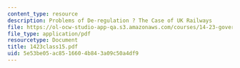 ```yaml
---
content_type: resource
description: Problems of De-regulation ? The Case of UK Railways
file: https://ol-ocw-studio-app-qa.s3.amazonaws.com/courses/14-23-government-regulation-of-industry-spring-2003/5e53be05ac8516604b843a09c50a4df9_1423class15.pdf
file_type: application/pdf
resourcetype: Document
title: 1423class15.pdf
uid: 5e53be05-ac85-1660-4b84-3a09c50a4df9
---
```

